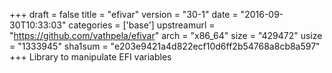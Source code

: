 +++
draft = false
title = "efivar"
version = "30-1"
date = "2016-09-30T10:33:03"
categories = ['base']
upstreamurl = "https://github.com/vathpela/efivar"
arch = "x86_64"
size = "429472"
usize = "1333945"
sha1sum = "e203e9421a4d822ecf10d6ff2b54768a8cb8a597"
+++
Library to manipulate EFI variables